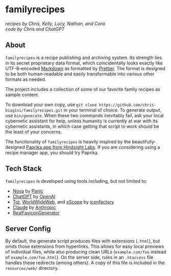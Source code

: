 # familyrecipes

_recipes by Chris, Kelly, Lucy, Nathan, and Cora_  
_code by Chris and ChatGPT_

## About

`familyrecipes` is a recipe publishing and archiving system. Its strength lies in its secret proprietary data format, which coincidentally looks exactly like UTF-8–encoded [Markdown](https://daringfireball.net/projects/markdown/) as formatted by [Prettier](https://prettier.io). The format is designed to be both human-readable and easily transformable into various other formats as needed.

The project includes a collection of some of our favorite family recipes as sample content.

To download your own copy, use `git clone https://github.com/chris-biagini/familyrecipes.git` in your terminal of choice. To generate output, use `bin/generate`. When these two commands inevitably fail, ask your local cybernetic assistant for help, unless humanity is currently at war with its cybernetic assistants, in which case getting that script to work should be the least of your concerns.

The functionality of `familyrecipes` is heavily inspired by the beautifully-designed [Paprika app from Hindsight Labs](https://www.paprikaapp.com). If you are considering using a recipe manager app, you should try Paprika.

## Tech Stack

`familyrecipes` is developed using tools including, but not limited to:

- [Nova](https://nova.app) by [Panic](https://www.panic.com)
- [ChatGPT](https://chatgpt.com/) by [OpenAI](https://openai.com/)
- [Tot](https://tot.rocks), [WorldWideWeb](https://iconfactory.com/worldwideweb/), and [xScope](https://xscopeapp.com) by [iconfactory](https://iconfactory.com)
- [Claude](https://claude.ai/) by [Anthropic](https://www.anthropic.com/)
- [RealFaviconGenerator](https://realfavicongenerator.net/)

## Server Config

By default, the generate script produces files with extensions (`.html`), but _omits_ those extensions from hyperlinks. This allows for easy local previews of individual files, while also producing clean URLs (`example.com/foo` instead of `example.com/foo.html`). On the server side, rules in an `.htaccess` file handles these redirects (among others). A copy of this file is included in the `resources/web/` directory.
